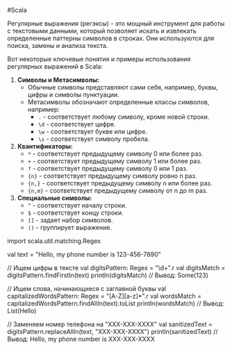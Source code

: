 #Scala 

Регулярные выражения (регэксы) - это мощный инструмент для работы с текстовыми данными, который позволяет искать и извлекать определенные паттерны символов в строках. Они используются для поиска, замены и анализа текста.

Вот некоторые ключевые понятия и примеры использования регулярных выражений в Scala:

1. **Символы и Метасимволы:**
    - Обычные символы представляют сами себя, например, буквы, цифры и символы пунктуации.
    - Метасимволы обозначают определенные классы символов, например:
        - `.` - соответствует любому символу, кроме новой строки.
        - `\d` - соответствует цифре.
        - `\w` - соответствует букве или цифре.
        - `\s` - соответствует символу пробела.
2. **Квантификаторы:**
    - `*` - соответствует предыдущему символу 0 или более раз.
    - `+` - соответствует предыдущему символу 1 или более раз.
    - `?` - соответствует предыдущему символу 0 или 1 раз.
    - `{n}` - соответствует предыдущему символу ровно n раз.
    - `{n,}` - соответствует предыдущему символу n или более раз.
    - `{n,m}` - соответствует предыдущему символу от n до m раз.
3. **Специальные символы:**
    - `^` - соответствует началу строки.
    - `$` - соответствует концу строки.
    - `[]` - задает набор символов.
    - `()` - группирует выражение.



import scala.util.matching.Regex

val text = "Hello, my phone number is 123-456-7890"

// Ищем цифры в тексте
val digitsPattern: Regex = "\\d+".r
val digitsMatch = digitsPattern.findFirstIn(text)
println(digitsMatch) // Вывод: Some(123)

// Ищем слова, начинающиеся с заглавной буквы
val capitalizedWordsPattern: Regex = "[A-Z][a-z]*".r
val wordsMatch = capitalizedWordsPattern.findAllIn(text).toList
println(wordsMatch) // Вывод: List(Hello)

// Заменяем номер телефона на "XXX-XXX-XXXX"
val sanitizedText = digitsPattern.replaceAllIn(text, "XXX-XXX-XXXX")
println(sanitizedText) // Вывод: Hello, my phone number is XXX-XXX-XXXX


